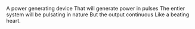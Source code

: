 A power generating device
That will generate power in pulses
The entier system will be pulsating in nature
But the output continuous 
Like a beating heart.
